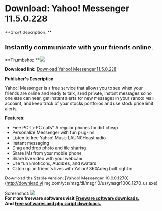 # Download: Yahoo! Messenger 11.5.0.228

**Short description: **

## Instantly communicate with your friends online.

  
**Thumbshot: **![](http://www.freewarefiles.com/screenshot/yahoo_messenger_md.gif)   
  
**Download link:** [Download Yahoo! Messenger 11.5.0.228](http://freesoftwares.boysofts.com/Yahoo-Messenger_program_398.html)  
  

**Publisher's Description**  
  

Yahoo! Messenger is a free service that allows you to see when your friends
are online and ready to talk, send private, instant messages so no one else
can hear, get instant alerts for new messages in your Yahoo! Mail account, and
keep track of your stocks portfolios and use stock price limit alerts.

**Features:**

  * Free PC-to-PC calls* A regular phones for dirt cheap 
  * Personalize Messenger with fun plug-ins 
  * Listen to free Yahoo! Music LAUNCHcast radio 
  * Instant messaging 
  * Drag and drop photo and file sharing 
  * Share IMs from your mobile phone 
  * Share live video with your webcam 
  * Use fun Emoticons, Audibles, and Avatars 
  * Catch up on friend's lives with Yahoo! 360Adeg built right in 

Download the Stable version: [Yahoo! Messenger 10.0.0.1270](http://download.yi
mg.com/ycs/msg/dl/msgr10/us/ymsgr1000_1270_us.exe)

  
  
Screenshot: ![](http://www.freewarefiles.com/screenshot/yahoo_messenger.gif)  
**For more freeware softwares visit [Freeware software downloads.](http://freesoftwares.boysofts.com/)**   
**And [Free softwares and php script downloads.](http://www.boysofts.com/)**

